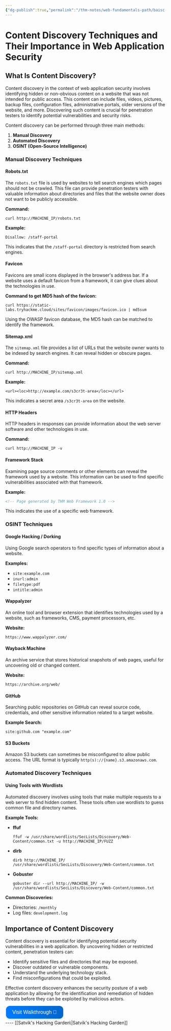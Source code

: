 ```yaml
---
{"dg-publish":true,"permalink":"/thm-notes/web-fundamentals-path/baisc-vuln/content-discovery/","title":"Content Discovery - THM Walkthrough","tags":["web"]}
---
```


# Content Discovery Techniques and Their Importance in Web Application Security

## What Is Content Discovery?
Content discovery in the context of web application security involves identifying hidden or non-obvious content on a website that was not intended for public access. This content can include files, videos, pictures, backup files, configuration files, administrative portals, older versions of the website, and more. Discovering such content is crucial for penetration testers to identify potential vulnerabilities and security risks.

Content discovery can be performed through three main methods:
1. **Manual Discovery**
2. **Automated Discovery**
3. **OSINT (Open-Source Intelligence)**

### Manual Discovery Techniques

#### Robots.txt
The `robots.txt` file is used by websites to tell search engines which pages should not be crawled. This file can provide penetration testers with valuable information about directories and files that the website owner does not want to be publicly accessible.

**Command:**
```
curl http://MACHINE_IP/robots.txt
```

**Example:**
```plaintext
Disallow: /staff-portal
```
This indicates that the `/staff-portal` directory is restricted from search engines.

#### Favicon
Favicons are small icons displayed in the browser's address bar. If a website uses a default favicon from a framework, it can give clues about the technologies in use.

**Command to get MD5 hash of the favicon:**
```
curl https://static-labs.tryhackme.cloud/sites/favicon/images/favicon.ico | md5sum
```

Using the OWASP favicon database, the MD5 hash can be matched to identify the framework.

#### Sitemap.xml
The `sitemap.xml` file provides a list of URLs that the website owner wants to be indexed by search engines. It can reveal hidden or obscure pages.

**Command:**
```
curl http://MACHINE_IP/sitemap.xml
```

**Example:**
```plaintext
<url><loc>http://example.com/s3cr3t-area</loc></url>
```
This indicates a secret area `/s3cr3t-area` on the website.

#### HTTP Headers
HTTP headers in responses can provide information about the web server software and other technologies in use.

**Command:**
```
curl http://MACHINE_IP -v
```

#### Framework Stack
Examining page source comments or other elements can reveal the framework used by a website. This information can be used to find specific vulnerabilities associated with that framework.

**Example:**
```html
<!-- Page generated by THM Web Framework 1.0 -->
```
This indicates the use of a specific web framework.

### OSINT Techniques

#### Google Hacking / Dorking
Using Google search operators to find specific types of information about a website. 

**Examples:**
- `site:example.com`
- `inurl:admin`
- `filetype:pdf`
- `intitle:admin`

#### Wappalyzer
An online tool and browser extension that identifies technologies used by a website, such as frameworks, CMS, payment processors, etc.

**Website:**
```
https://www.wappalyzer.com/
```

#### Wayback Machine
An archive service that stores historical snapshots of web pages, useful for uncovering old or changed content.

**Website:**
```
https://archive.org/web/
```

#### GitHub
Searching public repositories on GitHub can reveal source code, credentials, and other sensitive information related to a target website.

**Example Search:**
```
site:github.com "example.com"
```

#### S3 Buckets
Amazon S3 buckets can sometimes be misconfigured to allow public access. The URL format is typically `http(s)://{name}.s3.amazonaws.com`.

### Automated Discovery Techniques

#### Using Tools with Wordlists
Automated discovery involves using tools that make multiple requests to a web server to find hidden content. These tools often use wordlists to guess common file and directory names.

**Example Tools:**
- **ffuf**
  ```
  ffuf -w /usr/share/wordlists/SecLists/Discovery/Web-Content/common.txt -u http://MACHINE_IP/FUZZ
  ```

- **dirb**
  ```
  dirb http://MACHINE_IP/ /usr/share/wordlists/SecLists/Discovery/Web-Content/common.txt
  ```

- **Gobuster**
  ```
  gobuster dir --url http://MACHINE_IP/ -w /usr/share/wordlists/SecLists/Discovery/Web-Content/common.txt
  ```

**Common Discoveries:**
- Directories: `/monthly`
- Log files: `development.log`

## Importance of Content Discovery
Content discovery is essential for identifying potential security vulnerabilities in a web application. By uncovering hidden or restricted content, penetration testers can:
- Identify sensitive files and directories that may be exposed.
- Discover outdated or vulnerable components.
- Understand the underlying technology stack.
- Find misconfigurations that could be exploited.

Effective content discovery enhances the security posture of a web application by allowing for the identification and remediation of hidden threats before they can be exploited by malicious actors.

<a href="https://blog.satvik.live/post/THM%2FWEB%2FContent-Discovery-THM-Walkthrough" style="text-decoration:none;">
  <button style="
    background: linear-gradient(90deg, rgba(0,123,255,1) 0%, rgba(0,102,204,1) 100%);
    border: none; /* Remove borders */
    color: white; /* White text */
    padding: 10px 20px; /* Some padding */
    text-align: center; /* Centered text */
    text-decoration: none; /* Remove underline */
    display: flex; /* Use flexbox */
    align-items: center; /* Center items vertically */
    justify-content: center; /* Center items horizontally */
    font-size: 16px; /* Increase font size */
    margin: 4px 2px; /* Add some margin */
    cursor: pointer; /* Add a pointer on hover */
    border-radius: 12px; /* Rounded corners */
    box-shadow: 0 4px 6px rgba(0, 0, 0, 0.1); /* Add shadow */
    transition: transform 0.2s; /* Animation for hover effect */
    height: 40px; /* Fixed height for better alignment */
  " onmouseover="this.style.transform='scale(1.05)';" onmouseout="this.style.transform='scale(1.0)';">
    Visit Walkthrough 👀
  </button>
</a>
----
[[Satvik's Hacking Garden\|Satvik's Hacking Garden]]
